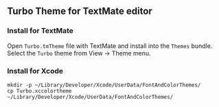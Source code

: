 ## Turbo Theme for TextMate editor

### Install for TextMate
Open `Turbo.tmTheme` file with TextMate and install into the `Themes` bundle.
Select the `Turbo` theme from View -> Theme menu.

### Install for Xcode
	mkdir -p ~/Library/Developer/Xcode/UserData/FontAndColorThemes/
	cp Turbo.xccolortheme ~/Library/Developer/Xcode/UserData/FontAndColorThemes/
